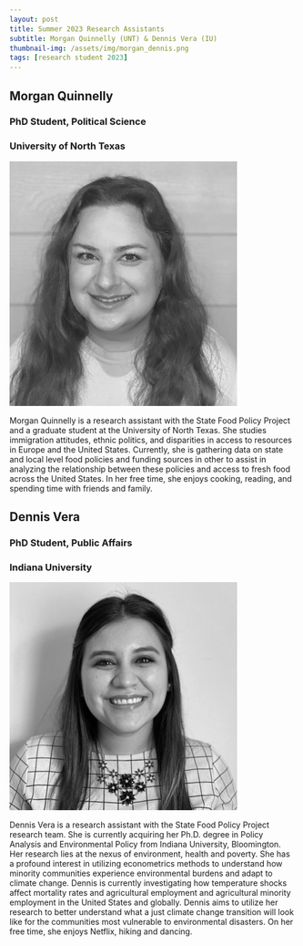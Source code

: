 ```yaml
---
layout: post
title: Summer 2023 Research Assistants
subtitle: Morgan Quinnelly (UNT) & Dennis Vera (IU)
thumbnail-img: /assets/img/morgan_dennis.png
tags: [research student 2023]
---
```


## Morgan Quinnelly<br>
### PhD Student, Political Science<br>
### University of North Texas<br>
![Morgan Quinnelly](/assets/img/morgan_year1.png)


Morgan Quinnelly is a research assistant with the State Food Policy Project and a graduate student at the University of North Texas. She studies immigration attitudes, ethnic politics, and disparities in access to resources in Europe and the United States. Currently, she is gathering data on state and local level food policies and funding sources in other to assist in analyzing the relationship between these policies and access to fresh food across the United States. In her free time, she enjoys cooking, reading, and spending time with friends and family. 




## Dennis Vera<br>
### PhD Student, Public Affairs<br>
### Indiana University<br>
![Dennis Vera](/assets/img/dennis_year1.jfif)


Dennis Vera is a research assistant with the State Food Policy Project research team. She is currently acquiring her Ph.D. degree in Policy Analysis and Environmental Policy from Indiana University, Bloomington. Her research lies at the nexus of environment, health and poverty. She has a profound interest in utilizing econometrics methods to understand how minority communities experience environmental burdens and adapt to climate change. Dennis is currently investigating how temperature shocks affect mortality rates and agricultural employment and agricultural minority employment in the United States and globally. Dennis aims to utilize her research to better understand what a just climate change transition will look like for the communities most vulnerable to environmental disasters. On her free time, she enjoys Netflix, hiking and dancing.  
